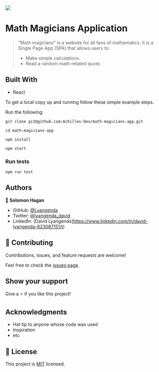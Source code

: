 ![](https://img.shields.io/badge/Microverse-blueviolet)

# Math Magicians Application

> "Math magicians" is a website for all fans of mathematics. It is a Single Page App (SPA) that allows users to:
> - Make simple calculations.
> - Read a random math-related quote.


## Built With

- React


To get a local copy up and running follow these simple example steps.

Run the following:
   ```
   git clone git@github.com:Achilles-Dev/math-magicians-app.git

   cd math-magicians-app

   npm install

   npm start
   ```


### Run tests

  ```
  npm run test
  ```

## Authors

👤 **Solomon Hagan**

- GitHub: [@Lyangenda](https://github.com/LYANGEND)
- Twitter: [@lyangenda_david](https://twitter.com/david_lyangenda)
- LinkedIn: [David Lyangenda]https://www.linkedin.com/in/david-lyangenda-623087151/t)


## 🤝 Contributing

Contributions, issues, and feature requests are welcome!

Feel free to check the [issues page](../../issues/).

## Show your support

Give a ⭐️ if you like this project!

## Acknowledgments

- Hat tip to anyone whose code was used
- Inspiration
- etc

## 📝 License

This project is [MIT](./MIT.md) licensed.